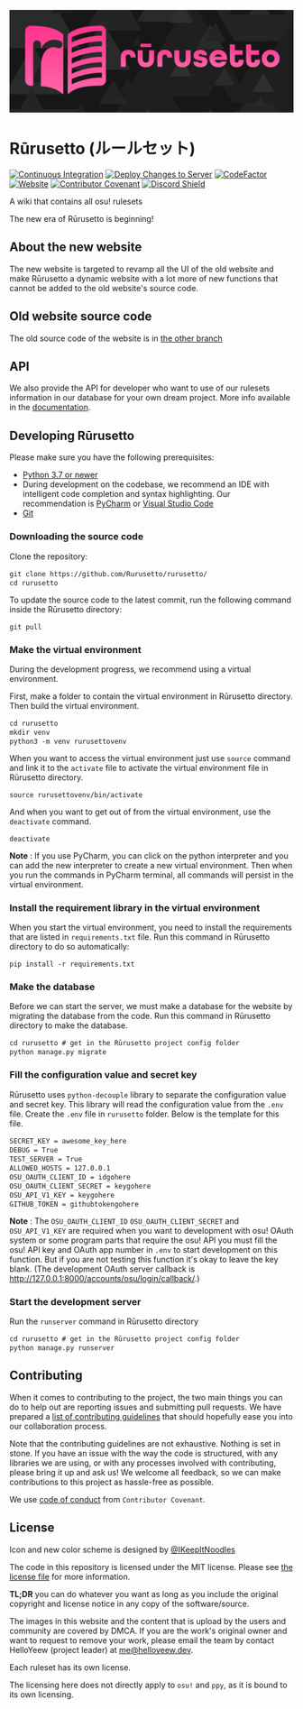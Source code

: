 ![Rūrusetto logo](rurusetto-readme-logo.svg)

# Rūrusetto (ルールセット)

[![Continuous Integration](https://github.com/Rurusetto/rurusetto/actions/workflows/django.yml/badge.svg)](https://github.com/Rurusetto/rurusetto/actions/workflows/django.yml)
[![Deploy Changes to Server](https://github.com/Rurusetto/rurusetto/actions/workflows/deploy.yml/badge.svg)](https://github.com/Rurusetto/rurusetto/actions/workflows/deploy.yml)
[![CodeFactor](https://www.codefactor.io/repository/github/rurusetto/rurusetto/badge)](https://www.codefactor.io/repository/github/rurusetto/rurusetto)
[![Website](https://img.shields.io/website?down_color=red&down_message=offline&up_color=dark%20green&up_message=online&url=https%3A%2F%2Frulesets.info%2F)](https://rulesets.info)
[![Contributor Covenant](https://img.shields.io/badge/Contributor%20Covenant-2.0-4baaaa.svg)](code_of_conduct.md)
[![Discord Shield](https://discordapp.com/api/guilds/700619421466624050/widget.png?style=shield)](https://discord.gg/CQPNADu)

A wiki that contains all osu! rulesets

The new era of Rūrusetto is beginning!

## About the new website

The new website is targeted to revamp all the UI of the old website and make Rūrusetto a dynamic website with a lot more of new functions that cannot be added to the old website's source code.

## Old website source code

The old source code of the website is in [the other branch](https://github.com/Rurusetto/rurusetto/tree/main)

## API

We also provide the API for developer who want to use of our rulesets information in our database for your own dream project. More info available in the [documentation](https://docs.rulesets.info/).

## Developing Rūrusetto

Please make sure you have the following prerequisites:

- [Python 3.7 or newer](https://www.python.org/)
- During development on the codebase, we recommend an IDE with intelligent code completion and syntax highlighting. Our recommendation is [PyCharm](https://www.jetbrains.com/pycharm/) or [Visual Studio Code](https://code.visualstudio.com/)
- [Git](https://git-scm.com/)

### Downloading the source code

Clone the repository:

```shell
git clone https://github.com/Rurusetto/rurusetto/
cd rurusetto
```

To update the source code to the latest commit, run the following command inside the Rūrusetto directory:

```shell
git pull
```

### Make the virtual environment

During the development progress, we recommend using a virtual environment.

First, make a folder to contain the virtual environment in Rūrusetto directory. Then build the virtual environment.

```shell
cd rurusetto
mkdir venv
python3 -m venv rurusettovenv
```

When you want to access the virtual environment just use `source` command and link it to the `activate` file to activate the virtual environment file in Rūrusetto directory.

```shell
source rurusettovenv/bin/activate
```

And when you want to get out of from the virtual environment, use the `deactivate` command.

```shell
deactivate
```

**Note** : If you use PyCharm, you can click on the python interpreter and you can add the new interpreter to create a new virtual environment. Then when you run the commands in PyCharm terminal, all commands will persist in the virtual environment.

### Install the requirement library in the virtual environment

When you start the virtual environment, you need to install the requirements that are listed in `requirements.txt` file. Run this command in Rūrusetto directory to do so automatically:

```shell
pip install -r requirements.txt
```

### Make the database

Before we can start the server, we must make a database for the website by migrating the database from the code. Run this command in Rūrusetto directory to make the database.

```shell
cd rurusetto # get in the Rūrusetto project config folder
python manage.py migrate
```

### Fill the configuration value and secret key

Rūrusetto uses `python-decouple` library to separate the configuration value and secret key. This library will read the configuration value from the `.env` file. Create the `.env` file in `rurusetto` folder. Below is the template for this file.

```env
SECRET_KEY = awesome_key_here
DEBUG = True
TEST_SERVER = True
ALLOWED_HOSTS = 127.0.0.1
OSU_OAUTH_CLIENT_ID = idgohere
OSU_OAUTH_CLIENT_SECRET = keygohere
OSU_API_V1_KEY = keygohere
GITHUB_TOKEN = githubtokengohere
```

**Note** : The `OSU_OAUTH_CLIENT_ID` `OSU_OAUTH_CLIENT_SECRET` and `OSU_API_V1_KEY` are required when you want to development with osu! OAuth system or some program parts that require the osu! API you must fill the osu! API key and OAuth app number in `.env` to start development on this function. But if you are not testing this function it's okay to leave the key blank. (The development OAuth server callback is http://127.0.0.1:8000/accounts/osu/login/callback/.)

### Start the development server

Run the `runserver` command in Rūrusetto directory

```shell
cd rurusetto # get in the Rūrusetto project config folder
python manage.py runserver
```

## Contributing

When it comes to contributing to the project, the two main things you can do to help out are reporting issues and submitting pull requests. We have prepared a [list of contributing guidelines](CONTRIBUTING.md) that should hopefully ease you into our collaboration process.

Note that the contributing guidelines are not exhaustive. Nothing is set in stone. If you have an issue with the way the code is structured, with any libraries we are using, or with any processes involved with contributing, please bring it up and ask us! We welcome all feedback, so we can make contributions to this project as hassle-free as possible.

We use [code of conduct](code_of_conduct.md) from `Contributor Covenant`.

## License

Icon and new color scheme is designed by [@IKeepItNoodles](https://github.com/IKeepItNoodles)

The code in this repository is licensed under the MIT license. Please see [the license file](LICENSE) for more information. 

**TL;DR** you can do whatever you want as long as you include the original copyright and license notice in any copy of the software/source.

The images in this website and the content that is upload by the users and community are covered by DMCA. If you are the work's original owner and want to request to remove your work, please email the team by contact HelloYeew (project leader) at [me@helloyeew.dev](mailto:me@helloyeew.dev).

Each ruleset has its own license.

The licensing here does not directly apply to `osu!` and `ppy`, as it is bound to its own licensing.
